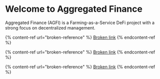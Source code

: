 # Welcome to Aggregated Finance

Aggregated Finance (AGFI) is a Farming-as-a-Service DeFi project with a strong focus on decentralized management.



{% content-ref url="broken-reference" %}
[Broken link](broken-reference)
{% endcontent-ref %}

{% content-ref url="broken-reference" %}
[Broken link](broken-reference)
{% endcontent-ref %}

{% content-ref url="broken-reference" %}
[Broken link](broken-reference)
{% endcontent-ref %}
